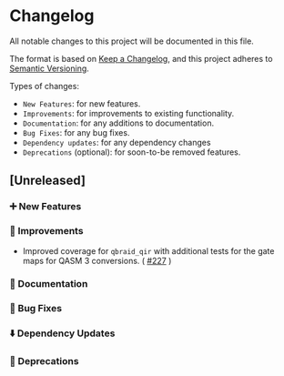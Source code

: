 # Changelog

All notable changes to this project will be documented in this file.

The format is based on [Keep a Changelog](https://keepachangelog.com/en/1.1.0/), and this project adheres to [Semantic Versioning](https://semver.org/spec/v2.0.0.html).

Types of changes:
- `New Features`: for new features.
- `Improvements`: for improvements to existing functionality.
- `Documentation`: for any additions to documentation.
- `Bug Fixes`: for any bug fixes.
- `Dependency updates`: for any dependency changes
- `Deprecations` (optional): for soon-to-be removed features.

## [Unreleased]

### ➕  New Features 

### 🌟  Improvements
- Improved coverage for `qbraid_qir` with additional tests for the gate maps for QASM 3 conversions. ( [#227](https://github.com/qBraid/qbraid-qir/pull/227) )

### 📜  Documentation

### 🐛  Bug Fixes

### ⬇️  Dependency Updates 

### 👋  Deprecations
